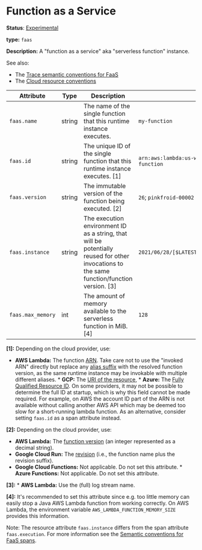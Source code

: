 # Function as a Service

**Status**: [Experimental](../../document-status.md)

**type:** `faas`

**Description:** A "function as a service" aka "serverless function" instance.

See also:

- The [Trace semantic conventions for FaaS](../../trace/semantic_conventions/faas.md)
- The [Cloud resource conventions](cloud.md)

<!-- semconv faas_resource -->
| Attribute  | Type | Description  | Examples  | Required |
|---|---|---|---|---|
| `faas.name` | string | The name of the single function that this runtime instance executes. | `my-function` | Yes |
| `faas.id` | string | The unique ID of the single function that this runtime instance executes. [1] | `arn:aws:lambda:us-west-2:123456789012:function:my-function` | No |
| `faas.version` | string | The immutable version of the function being executed. [2] | `26`; `pinkfroid-00002` | No |
| `faas.instance` | string | The execution environment ID as a string, that will be potentially reused for other invocations to the same function/function version. [3] | `2021/06/28/[$LATEST]2f399eb14537447da05ab2a2e39309de` | No |
| `faas.max_memory` | int | The amount of memory available to the serverless function in MiB. [4] | `128` | No |

**[1]:** Depending on the cloud provider, use:
* **AWS Lambda:** The function [ARN](https://docs.aws.amazon.com/general/latest/gr/aws-arns-and-namespaces.html). Take care not to use the "invoked ARN" directly but replace any [alias suffix](https://docs.aws.amazon.com/lambda/latest/dg/configuration-aliases.html) with the resolved function version, as the same runtime instance may be invokable with multiple different aliases. * **GCP:** The [URI of the resource](https://cloud.google.com/iam/docs/full-resource-names), * **Azure:** The [Fully Qualified Resource ID](https://docs.microsoft.com/en-us/rest/api/resources/resources/get-by-id).
On some providers, it may not be possible to determine the full ID at startup, which is why this field cannot be made required. For example, on AWS the account ID part of the ARN is not available without calling another AWS API which may be deemed too slow for a short-running lambda function. As an alternative, consider setting `faas.id` as a span attribute instead.

**[2]:** Depending on the cloud provider, use:
* **AWS Lambda:** The [function version](https://docs.aws.amazon.com/lambda/latest/dg/configuration-versions.html)
  (an integer represented as a decimal string).
* **Google Cloud Run:** The [revision](https://cloud.google.com/run/docs/managing/revisions)
  (i.e., the function name plus the revision suffix).
* **Google Cloud Functions:** Not applicable. Do not set this attribute. * **Azure Functions:** Not applicable. Do not set this attribute.

**[3]:** * **AWS Lambda:** Use the (full) log stream name.

**[4]:** It's recommended to set this attribute since e.g. too little memory can easily stop a Java AWS Lambda function from working correctly. On AWS Lambda, the environment variable `AWS_LAMBDA_FUNCTION_MEMORY_SIZE` provides this information.
<!-- endsemconv -->

Note: The resource attribute `faas.instance` differs from the span attribute `faas.execution`. For more information see the [Semantic conventions for FaaS spans](../../trace/semantic_conventions/faas.md#difference-between-execution-and-instance).

